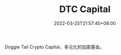 ﻿---
weight: 
title: "DTC Capital"
description: "Doggie Tail Crypto Capital，多元化的加密基金"
date: 2022-03-25T21:57:40+08:00
lastmod: 2022-03-25T16:45:40+08:00
draft: false
authors: ["Metabd"]
featuredImage: "dtc-capital.jpg"
link: ""
tags: ["投资机构","DTC Capital"]
categories: ["navigation"]
navigation: ["投资机构"]
lightgallery: true
toc: true
pinned: false
recommend: false
recommend1: false
---
Doggie Tail Crypto Capital，多元化的加密基金。
